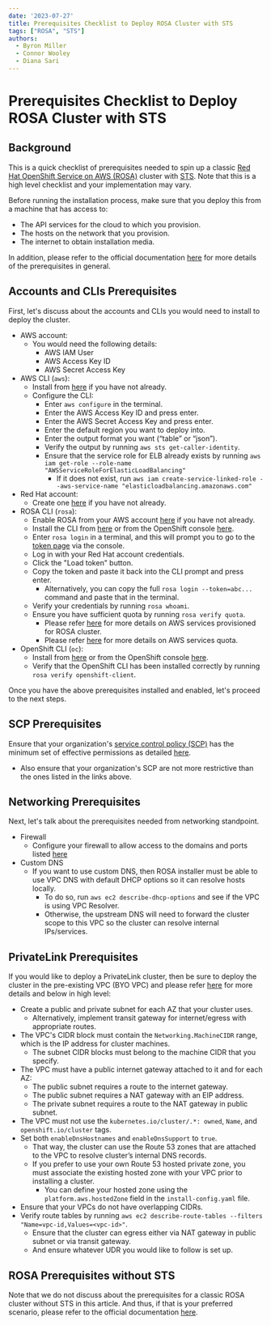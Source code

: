 ```yaml
---
date: '2023-07-27'
title: Prerequisites Checklist to Deploy ROSA Cluster with STS 
tags: ["ROSA", "STS"]
authors:
  - Byron Miller
  - Connor Wooley
  - Diana Sari
---
```


# Prerequisites Checklist to Deploy ROSA Cluster with STS 

## Background
This is a quick checklist of prerequisites needed to spin up a classic [Red Hat OpenShift Service on AWS (ROSA)](https://developers.redhat.com/products/red-hat-openshift-service-on-aws/overview) cluster with [STS](https://docs.aws.amazon.com/IAM/latest/UserGuide/id_credentials_temp.html). Note that this is a high level checklist and your implementation may vary. 

Before running the installation process, make sure that you deploy this from a machine that has access to:
- The API services for the cloud to which you provision.
- The hosts on the network that you provision.
- The internet to obtain installation media.

In addition, please refer to the official documentation [here](https://docs.openshift.com/rosa/rosa_planning/rosa-sts-aws-prereqs.html#rosa-aws-prereqs_rosa-sts-aws-prereqs) for more details of the prerequisites in general.

## Accounts and CLIs Prerequisites
First, let's discuss about the accounts and CLIs you would need to install to deploy the cluster.

- AWS account:
    - You would need the following details:
        - AWS IAM User
        - AWS Access Key ID
        - AWS Secret Access Key
- AWS CLI (`aws`):
    - Install from [here](https://aws.amazon.com/cli/) if you have not already.
    - Configure the CLI:
        - Enter `aws configure` in the terminal.
        - Enter the AWS Access Key ID and press enter.
        - Enter the AWS Secret Access Key and press enter.
        - Enter the default region you want to deploy into.
        - Enter the output format you want (“table” or “json”). 
        - Verify the output by running `aws sts get-caller-identity`.
        - Ensure that the service role for ELB already exists by running `aws iam get-role --role-name "AWSServiceRoleForElasticLoadBalancing"`
            - If it does not exist, run `aws iam create-service-linked-role --aws-service-name "elasticloadbalancing.amazonaws.com"`
- Red Hat account:
    - Create one [here](https://console.redhat.com/) if you have not already.
- ROSA CLI (`rosa`): 
    - Enable ROSA from your AWS account [here](https://console.aws.amazon.com/rosa/) if you have not already.
    - Install the CLI from [here](https://docs.openshift.com/rosa/rosa_install_access_delete_clusters/rosa_getting_started_iam/rosa-installing-rosa.html) or from the OpenShift console [here](https://console.redhat.com/openshift/downloads#tool-rosa).
    - Enter `rosa login` in a terminal, and this will prompt you to go to the [token page](https://console.redhat.com/openshift/token/rosa) via the console.
    - Log in with your Red Hat account credentials.
    - Click the "Load token" button.
    - Copy the token and paste it back into the CLI prompt and press enter.
        - Alternatively, you can copy the full `rosa login --token=abc...` command and paste that in the terminal.
    - Verify your credentials by running `rosa whoami`.
    - Ensure you have sufficient quota by running `rosa verify quota`.
        - Please refer [here](https://docs.openshift.com/rosa/rosa_install_access_delete_clusters/rosa_getting_started_iam/rosa-aws-prereqs.html#rosa-aws-policy-provisioned_prerequisites) for more details on AWS services provisioned for ROSA cluster. 
        - Please refer [here](https://docs.openshift.com/rosa/rosa_install_access_delete_clusters/rosa_getting_started_iam/rosa-required-aws-service-quotas.html#rosa-required-aws-service-quotas) for more details on AWS services quota. 
- OpenShift CLI (`oc`):
    - Install from [here](https://docs.openshift.com/container-platform/4.13/cli_reference/openshift_cli/getting-started-cli.html) or from the OpenShift console [here](https://console.redhat.com/openshift/downloads#tool-oc).
    - Verify that the OpenShift CLI has been installed correctly by running `rosa verify openshift-client`.

Once you have the above prerequisites installed and enabled, let's proceed to the next steps.


## SCP Prerequisites
Ensure that your organization's [service control policy (SCP)](https://docs.aws.amazon.com/organizations/latest/userguide/orgs_manage_policies_scps.html) has the minimum set of effective permissions as detailed [here](https://docs.openshift.com/rosa/rosa_install_access_delete_clusters/rosa_getting_started_iam/rosa-aws-prereqs.html#rosa-minimum-scp_prerequisites).

- Also ensure that your organization's SCP are not more restrictive than the ones listed in the links above. 


## Networking Prerequisites
Next, let's talk about the prerequisites needed from networking standpoint.

- Firewall
    - Configure your firewall to allow access to the domains and ports listed [here](https://docs.openshift.com/rosa/rosa_install_access_delete_clusters/rosa_getting_started_iam/rosa-aws-prereqs.html#osd-aws-privatelink-firewall-prerequisites_prerequisites)
- Custom DNS
    - If you want to use custom DNS, then ROSA installer must be able to use VPC DNS with default DHCP options so it can resolve hosts locally. 
        - To do so, run `aws ec2 describe-dhcp-options` and see if the VPC is using VPC Resolver.
        - Otherwise, the upstream DNS will need to forward the cluster scope to this VPC so the cluster can resolve internal IPs/services.

## PrivateLink Prerequisites
If you would like to deploy a PrivateLink cluster, then be sure to deploy the cluster in the pre-existing VPC (BYO VPC) and please refer [here](https://docs.openshift.com/container-platform/4.13/installing/installing_aws/installing-aws-vpc.html) for more details and below in high level:

- Create a public and private subnet for each AZ that your cluster uses.
    - Alternatively, implement transit gateway for internet/egress with appropriate routes.
- The VPC's CIDR block must contain the `Networking.MachineCIDR` range, which is the IP address for cluster machines. 
    - The subnet CIDR blocks must belong to the machine CIDR that you specify.
- The VPC must have a public internet gateway attached to it and for each AZ:
    - The public subnet requires a route to the internet gateway.
    - The public subnet requires a NAT gateway with an EIP address.
    - The private subnet requires a route to the NAT gateway in public subnet.
- The VPC must not use the `kubernetes.io/cluster/.*: owned`, `Name`, and `openshift.io/cluster` tags.
- Set both `enableDnsHostnames` and `enableDnsSupport` to `true`.
    - That way, the cluster can use the Route 53 zones that are attached to the VPC to resolve cluster’s internal DNS records.
    - If you prefer to use your own Route 53 hosted private zone, you must associate the existing hosted zone with your VPC prior to installing a cluster. 
        - You can define your hosted zone using the `platform.aws.hostedZone` field in the `install-config.yaml` file.
- Ensure that your VPCs do not have overlapping CIDRs.
- Verify route tables by running `aws ec2 describe-route-tables --filters "Name=vpc-id,Values=<vpc-id>"`. 
    - Ensure that the cluster can egress either via NAT gateway in public subnet or via transit gateway.
    - And ensure whatever UDR you would like to follow is set up.


## ROSA Prerequisites without STS 
Note that we do not discuss about the prerequisites for a classic ROSA cluster without STS in this article. And thus, if that is your preferred scenario, please refer to the official documentation [here](https://docs.openshift.com/rosa/rosa_install_access_delete_clusters/rosa_getting_started_iam/rosa-aws-prereqs.html).